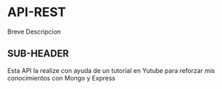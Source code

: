 # API-REST
Breve Descripcion

## SUB-HEADER
Esta API la realize con ayuda de un tutorial en Yutube para reforzar mis conocimientos con Mongo y Express